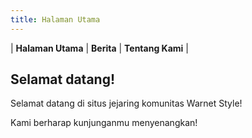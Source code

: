 ```yaml
---
title: Halaman Utama
---
```


| __Halaman Utama__ | __Berita__ | __Tentang Kami__ |

## Selamat datang!

Selamat datang di situs jejaring komunitas Warnet Style!

Kami berharap kunjunganmu menyenangkan!
